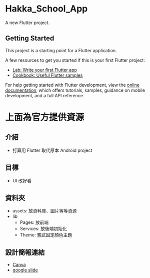 # Hakka_School_App

A new Flutter project.

## Getting Started

This project is a starting point for a Flutter application.

A few resources to get you started if this is your first Flutter project:

- [Lab: Write your first Flutter app](https://docs.flutter.dev/get-started/codelab)
- [Cookbook: Useful Flutter samples](https://docs.flutter.dev/cookbook)

For help getting started with Flutter development, view the
[online documentation](https://docs.flutter.dev/), which offers tutorials,
samples, guidance on mobile development, and a full API reference.


# 上面為官方提供資源
## 介紹
- 打算用 Flutter 取代原本 Android project

## 目標
- UI 改好看

## 資料夾
- assets: 放資料庫、圖片等等資源
- lib
  - Pages: 放前端
  - Services: 放後端初始化
  - Theme: 嘗試固定顏色主題

## 設計簡報連結
- [Canva](https://www.canva.com/design/DAGKgf-VYWs/sgUgDu1Kyia07Vm_HFlXSQ/edit?utm_content=DAGKgf-VYWs&utm_campaign=designshare&utm_medium=link2&utm_source=sharebutton)
- [google slide](https://docs.google.com/presentation/d/1casx-3vQ2k70chVwt83FpKeM4GGGAAug5r3Jg7RmN-4/edit?usp=sharing)